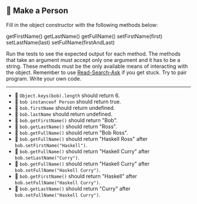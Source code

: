 🚀 Make a Person
----------------

Fill in the object constructor with the following methods below:

getFirstName()
getLastName()
getFullName()
setFirstName(first)
setLastName(last)
setFullName(firstAndLast)

Run the tests to see the expected output for each method. The methods that take an argument must accept only one argument and it has to be a string. These methods must be the only available means of interacting with the object. Remember to use [Read-Search-Ask](https://www.freecodecamp.org/forum/t/how-to-get-help-when-you-are-stuck-coding/19514) if you get stuck. Try to pair program. Write your own code.

* * *

*   🧪 `Object.keys(bob).length` should return 6.
*   🧪 `bob instanceof Person` should return true.
*   🧪 `bob.firstName` should return undefined.
*   🧪 `bob.lastName` should return undefined.
*   🧪 `bob.getFirstName()` should return "Bob".
*   🧪 `bob.getLastName()` should return "Ross".
*   🧪 `bob.getFullName()` should return "Bob Ross".
*   🧪 `bob.getFullName()` should return "Haskell Ross" after `bob.setFirstName("Haskell")`.
*   🧪 `bob.getFullName()` should return "Haskell Curry" after `bob.setLastName("Curry")`.
*   🧪 `bob.getFullName()` should return "Haskell Curry" after `bob.setFullName("Haskell Curry")`.
*   🧪 `bob.getFirstName()` should return "Haskell" after `bob.setFullName("Haskell Curry")`.
*   🧪 `bob.getLastName()` should return "Curry" after `bob.setFullName("Haskell Curry")`.